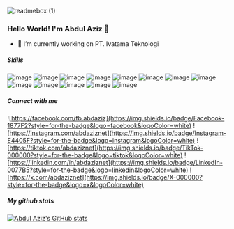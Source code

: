 ![readmebox (1)](https://github.com/abdaziznet/abdaziznet/assets/57751904/de527020-7fe4-490d-b3ff-f005cfdeffbe)

### Hello World! I'm Abdul Aziz 👋

- 🌱 I’m currently working on PT. Ivatama Teknologi

##### Skills
![image](https://img.shields.io/badge/Blogger-FF5722?style=for-the-badge&logo=blogger&logoColor=white)
![image](https://img.shields.io/badge/Sqlite-003B57?style=for-the-badge&logo=sqlite&logoColor=white)
![image](https://img.shields.io/badge/PostgreSQL-316192?style=for-the-badge&logo=postgresql&logoColor=white)
![image](https://img.shields.io/badge/redis-%23DD0031.svg?&style=for-the-badge&logo=redis&logoColor=white)
![image](https://img.shields.io/badge/.NET-512BD4?style=for-the-badge&logo=dotnet&logoColor=white)
![image](https://img.shields.io/badge/Docker-2CA5E0?style=for-the-badge&logo=docker&logoColor=white)
![image](https://img.shields.io/badge/Expo-1B1F23?style=for-the-badge&logo=expo&logoColor=white)
![image](https://img.shields.io/badge/Microsoft-666666?style=for-the-badge&logo=microsoft&logoColor=white)
![image](https://img.shields.io/badge/next%20js-000000?style=for-the-badge&logo=nextdotjs&logoColor=white)
![image](https://img.shields.io/badge/Postman-FF6C37?style=for-the-badge&logo=Postman&logoColor=white)
![image](https://img.shields.io/badge/React-20232A?style=for-the-badge&logo=react&logoColor=61DAFB)
![image](https://img.shields.io/badge/Vue%20js-35495E?style=for-the-badge&logo=vuedotjs&logoColor=4FC08D)
![image](https://img.shields.io/badge/Vite-B73BFE?style=for-the-badge&logo=vite&logoColor=FFD62E)

##### Connect with me

![https://facebook.com/fb.abdaziz](https://img.shields.io/badge/Facebook-1877F2?style=for-the-badge&logo=facebook&logoColor=white)
![https://instagram.com/abdaziznet](https://img.shields.io/badge/Instagram-E4405F?style=for-the-badge&logo=instagram&logoColor=white)
![https://tiktok.com/abdaziznet](https://img.shields.io/badge/TikTok-000000?style=for-the-badge&logo=tiktok&logoColor=white)
![https://linkedin.com/in/abdaziznet](https://img.shields.io/badge/LinkedIn-0077B5?style=for-the-badge&logo=linkedin&logoColor=white)
![https://x.com/abdaziznet](https://img.shields.io/badge/X-000000?style=for-the-badge&logo=x&logoColor=white)

##### My github stats
[![Abdul Aziz's GitHub stats](https://github-readme-stats.vercel.app/api?username=abdaziznet&show_icons=true&theme=gruvbox)](https://github.com/abdaziznet/github-readme-stats)